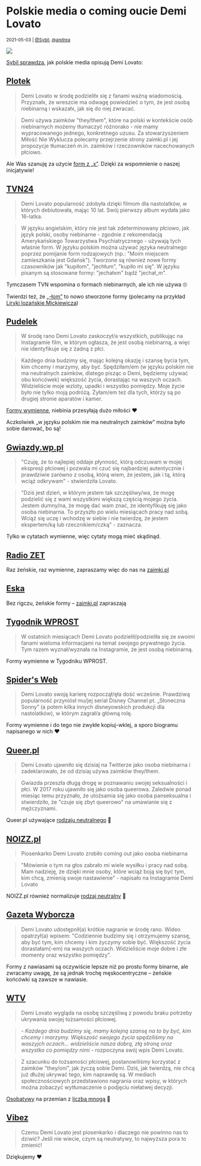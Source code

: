 # Polskie media o coming oucie Demi Lovato

<small>2021-05-03 | [@Sybil](/@Sybil), [@andrea](/@andrea)</small>

![](/img-local/blog/Demi-Lovato.jpg)

[Sybil sprawdza](https://twitter.com/mykofanes/status/1395121716255412227), jak polskie media opisują Demi Lovato:

## [Plotek](https://www.plotek.pl/plotek/7,154063,27103090,demi-lovato-oglasza-jestem-osoba-niebinarna.html)

> Demi Lovato w środę podzieliłx się z fanami ważną wiadomością.
> Przyznałx, że wreszcie ma odwagę powiedzieć o tym, że jest osobą niebinarną i wskazałx, jak się do niej zwracać.

> Demi używa zaimków "they/them", które na polski w kontekście osób niebinarnych możemy
> tłumaczyć różnorako - nie mamy wypracowanego jednego, konkretnego uzusu.
> Za stowarzyszeniem Miłość Nie Wyklucza polecamy przejrzenie strony zaimki.pl i jej propozycje tłumaczeń
> m.in. zaimków i rzeczowników nacechowanych płciowo.

Ale Was szanuję za użycie [form z „x”](/onx).
Dzięki za wspomnienie o naszej inicjatywie!

## [TVN24](https://tvn24.pl/kultura-i-styl/demi-lovato-wyznala-ze-jest-osoba-niebinarna-5098311)

> Demi Lovato popularność zdobyła dzięki filmom dla nastolatków, w których debiutowała, mając 10 lat.
> Swój pierwszy album wydała jako 16-latka.

> W języku angielskim, który nie jest tak zdeterminowany płciowo, jak język polski,
> osoby niebinarne - zgodnie z rekomendacją Amerykańskiego Towarzystwa Psychiatrycznego -
> używają tych właśnie form. W języku polskim można używać języka neutralnego poprzez pomijanie form rodzajowych
> (np.: "Moim miejscem zamieszkania jest Gdańsk").
> Tworzone są również nowe formy czasowników jak "kupiłom", "jechłum", "kupiło mi się".
> W języku pisanym są stosowane formy: "jechałxm" bądź "jechał_m".

Tymczasem TVN wspomina o formach niebinarnych, ale ich nie używa 🙄

Twierdzi też, że [„-łom”](/ono) to nowo stworzone formy
(polecamy na przykład [Liryki lozańskie Mickiewicza](https://wolnelektury.pl/media/book/pdf/liryki-lozanskie.pdf))

## [Pudelek](https://www.pudelek.pl/demi-lovato-oglasza-jestem-osoba-niebinarna-6641317102709568a)

> W środę rano Demi Lovato zaskoczył/a wszystkich, publikując na Instagramie film,
> w którym ogłasza, że jest osobą niebinarną, a więc nie identyfikuje się z żadną z płci.
  
> Każdego dnia budzimy się, mając kolejną okazję i szansę bycia tym, kim chcemy i marzymy, aby być.
> Spędziłam/em (w języku polskim nie ma neutralnych zaimków, dlatego pisząc o Demi, będziemy używać obu końcówek) większość życia,
> dorastając na waszych oczach. Widzieliście moje wzloty, upadki i wszystko pomiędzy.
> Moje życie było nie tylko moją podróżą. Żyłam/em też dla tych, którzy są po drugiej stronie aparatów i kamer.

[Formy wymienne](/on/a), niebinia przesyłają dużo miłości ❤️

Aczkolwiek „w języku polskim nie ma neutralnych zaimków” można było sobie darować, bo są!

## [Gwiazdy.wp.pl](https://gwiazdy.wp.pl/demi-lovato-jest-niebinarna-coming-out-dawnej-gwiazdki-disneya-6641314903522112a)

> "Czuję, że to najlepiej oddaje płynność, którą odczuwam w mojej ekspresji płciowej
> i pozwala mi czuć się najbardziej autentycznie i prawdziwie zarówno z osobą,
> którą wiem, że jestem, jak i tą, którą wciąż odkrywam" - stwierdziła Lovato.

> "Dziś jest dzień, w którym jestem tak szczęśliwy/wa, że mogę podzielić się z wami wszystkimi większą częścią mojego życia.
> Jestem dumny/na, że mogę dać wam znać, że identyfikuję się jako osoba niebinarna.
> To przyszło po wielu miesiącach pracy nad sobą. Wciąż się uczę i wchodzę w siebie i nie twierdzę,
> że jestem ekspertem/ką lub rzecznikiem/czką" - zaznacza.

Tylko w cytatach wymienne, więc cytaty mogą mieć skądinąd.

## [Radio ZET](https://www.radiozet.pl/Muzyka/Demi-Lovato-zaskoczyla-fanow-oswiadczeniem.-Jestem-osoba-niebinarna)

Raz żeńskie, raz wymienne, zapraszamy więc do nas na [zaimki.pl](https://zaimki.pl)

## [Eska](https://www.eska.pl/hotplota/news/demi-lovato-jest-nebinarna-aa-AvHW-eq9u-y95i.html)

Bez rigczu, żeńskie formy – [zaimki.pl](https://zaimki.pl) zapraszają

## [Tygodnik WPROST](https://www.wprost.pl/prime-time/10448665/demi-lovato-jest-osoba-niebinarna-piosenkarka-otworzyla-sie-przed-fanami.html)

> W ostatnich miesiącach Demi Lovato podzielił/podzieliła się ze swoimi fanami wieloma informacjami na temat swojego prywatnego życia.
> Tym razem wyznał/wyznała na Instagramie, że jest osobą niebinarną.

Formy wymienne w Tygodniku WPROST.

## [Spider's Web](https://spidersweb.pl/rozrywka/2021/05/19/demi-lovato-niebinarna-coming-out)

> Demi Lovato swoją karierę rozpoczął/ęła dość wcześnie.
> Prawdziwą popularność przyniósł mu/jej serial Disney Channel pt. „Słoneczna Sonny”
> (a potem kilka innych disneyowskich produkcji dla nastolatków),
> w którym zagrał/a główną rolę.

Formy wymienne i do tego nie zwykłe kopiuj-wklej, a sporo biogramu napisanego w nich ❤️

## [Queer.pl](https://queer.pl/news/205550/demi-lovato-wyznalo-ze-jest-osoba-niebinarna-i-oficjalnie-zmienia-zaimki-na-theythem)

> Demi Lovato ujawniło się dzisiaj na Twitterze jako osoba niebinarna i zadeklarowało, że od dzisiaj używa zaimków they/them.
  
> Gwiazda przeszła długą drogę w poznawaniu swojej seksualności i płci. W 2017 roku ujawniło się jako osoba queerowa.
> Zaledwie ponad miesiąc temu przyznało, że utożsamia się jako osoba panseksualna i stwierdziło,
> że "czuje się zbyt queerowo" na umawianie się z mężczyznami.

Queer.pl używające [rodzaju neutralnego](/ono) 🥰

## [NOIZZ.pl](https://www.facebook.com/NOIZZPolska/posts/1733560516850847)

> Piosenkarko Demi Lovato zrobiło coming out jako osoba niebinarna

> "Mówienie o tym na głos zabrało mi wiele wysiłku i pracy nad sobą. Mam nadzieję, że dzięki mnie osoby, które wciąż boją się być tym, kim chcą, zmienią swoje nastawienie" - napisało na Instagramie Demi Lovato

NOIZZ.pl również normalizuje [rodzaj neutralny](/ono) 🥰

## [Gazeta Wyborcza](https://wyborcza.pl/7,75410,27103879,demi-lovato-wyznaje-ze-jest-osoba-niebinarna-wciaz-sie-ucze.html)

> Demi Lovato udostępnił(a) krótkie nagranie w środę rano. Wideo opatrzył(a) wpisem: "Codziennie budzimy się i otrzymujemy szansę, aby być tym, kim chcemy i kim życzymy sobie być. Większość życia dorastałam(-em) na waszych oczach. Widzieliście moje dobre i złe momenty oraz wszystko pomiędzy".

Formy z nawiasami są oczywiście lepsze niż po prostu formy binarne,
ale zwracamy uwagę, że są jednak trochę męskocentryczne – żeńskie końcówki są zawsze w nawiasie.

## [WTV](https://wtv.pl/coming-out-demi-lovato-jest-osoba-niebinarna-ws-210521)

> Demi Lovato wygląda na osobę szczęśliwą z powodu braku potrzeby ukrywania swojej tożsamości płciowej.

> \- _Każdego dnia budzimy się, mamy kolejną szansę na to by być, kim chcemy i marzymy. Większość swojego życia spędziliśmy na waszyjch oczach… widzieliście nasza dobrą, złą stronę oraz wszystko co pomiędzy nimi_ - rozpoczyna swój wpis Demi Lovato.

> Z szacunku do tożsamości płciowej, postanowiliśmy korzystać z zaimków "they/oni", jak życzą sobie Demi. Dziś, jak twierdzą, nie chcą już dłużej ukrywać tego, kim naprawdę są. W mediach społecznościowych przedstawiono nagrania oraz wpisy, w których można zobaczyć wytłumaczenie o podjęciu niełatwej decyzji.

[Osobatywy](/osobatywy) na przemian z [liczbą mnogą](/oni) 🥰

## [Vibez](https://vibez.pl/wydarzenia/dlaczego-demi-lovato-jest-piosenkarko-czyli-jak-mowic-o-osobach-niebinarnych-6641697426492384a)

> Czemu Demi Lovato jest piosenkarko i dlaczego nie powinno nas to dziwić? Jeśli nie wiecie, czym są neutratywy, to najwyższa pora to zmienić!

Dziękujemy ❤️
